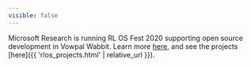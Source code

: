 ```yaml
---
visible: false
---
```


Microsoft Research is running RL OS Fest 2020 supporting open source development in Vowpal Wabbit. Learn more [here](https://www.microsoft.com/en-us/research/academic-program/rl-open-source-fest/), and see the projects [here]({{ 'rlos_projects.html' | relative_url }}).
